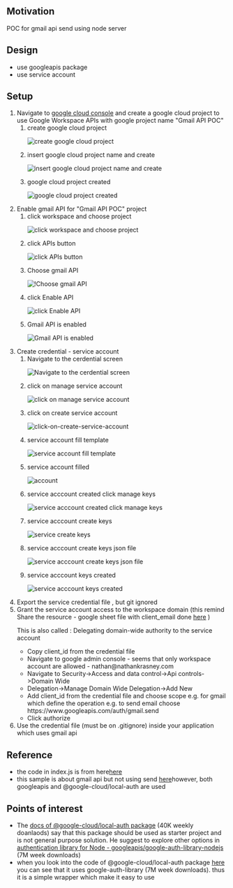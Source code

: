 <h2>Motivation</h2>
POC for gmail api send using node server

<h2>Design</h2>
<ul>
<li>use googleapis package</li>
<li>use service account</li>
</ul>

<h2>Setup</h2>
<ol>
<li>Navigate to <a href='https://console.cloud.google.com/workspace-api'>google cloud console</a> and create a google cloud project to use Google Workspace APIs with google project name "Gmail API POC"

<ol>
<li>create google cloud project

![create google cloud project](./figs/1-create-google-cloud-project.png)
</li>

<li>insert google cloud project name and create

![insert google cloud project name and create](./figs/2-google-cloud-project-insert-name-and-create.png)
</li>

<li>google cloud project created

![google cloud project created](./figs/3-google-cloud-project-created.png)
</li>
</ol>

</li>
<li>Enable gmail API for "Gmail API POC" project
<ol>
<li>click workspace and choose project

![click workspace and choose project](./figs/4-click-workspace-and-choose-project.png)

</li>

<li>click APIs button

 ![click APIs button](./figs/5-click-api-button.png)

</li>

<li>Choose gmail API

 ![!Choose gmail API](./figs/6-choose-gmail-api.png)

</li>

<li>click Enable API

![click Enable API](./figs/7-click-enable-api.png)

</li>

<li>Gmail API is enabled

![Gmail API is enabled](./figs/8-gmail-api-is-enabled.png)

</li>

</ol>
</li>
<li>Create credential - service account

<ol>
<li>Navigate to the cerdential screen

![Navigate to the cerdential screen](./figs/9-service-acccount-navigate-to-credentials.png)

</li>

<li>click on manage service account

![click on manage service account](./figs/10-service-acccount-click-on-manage-service-account.png)

</li>

<li>click on create service account

![click-on-create-service-account](./figs/11-service-acccount-click-on-create-service-account.png)
</li>

<li>service account fill template

![service account fill template](./figs/12-service-acccount-fill-form.png)

</li>

<li>service account filled

![account](./figs/13-service-acccount-filled.png)

</li>

<li>service acccount created click manage keys

![service acccount created click manage keys](./figs/14-service-acccount-created-click-manage-keys.png)

</li>

<li>service acccount create keys

![service create keys](./figs/15-service-acccount-created-keys.png)

</li>

<li>service acccount create keys json file

![service acccount create keys json file](./figs/16-service-acccount-created-keys-json-file.png)

</li>

<li>service acccount keys created

![service acccount keys created](./figs/17-service-acccount-created-keys-json-file-created.png)

</li>

</ol>


</li>
<li>Export the service credential file , but git ignored</li>
<li>Grant the service account access to the workspace domain (this remind Share the resource - google sheet file with client_email done <a href='https://github.com/NathanKr/google-sheets-api-playground'>here</a> )

This is also called : Delegating domain-wide authority to the service account
<ul>
<li>Copy client_id from the credential file</li>
<li>Navigate to google admin console - seems that only workspace account are allowed - nathan@nathankrasney.com</li>
<li>Navigate to Security->Access and data control->Api controls->Domain Wide </li><li>Delegation->Manage Domain Wide Delegation->Add New</li>
<li>Add client_id from the credential file and choose scope e.g. for gmail which define the operation e.g. to send email choose https://www.googleapis.com/auth/gmail.send</li>
<li>Click authorize</li>
</ul>

</li>
<li>Use the credential file (must be on .gitignore) inside your application which uses gmail api</li>
</ol>


<h2>Reference</h2>
<ul>
<li>the code in index.js is from here<a href='https://github.com/googleapis/google-api-nodejs-client/blob/main/samples/gmail/send.js'>here</a>
</li>
<li>this sample is about gmail api but not using send <a href='https://developers.google.com/gmail/api/quickstart/nodejs'>here</a>however, both googleapis and @google-cloud/local-auth are used</li>
</ul>


<h2>Points of interest</h2>
<ul>
<li>The <a href='https://www.npmjs.com/package/@google-cloud/local-auth'>docs of @google-cloud/local-auth package</a> (40K weekly doanlaods) say that this package should be used as starter project and is not general purpose solution. He suggest to explore other options in <a href='https://github.com/googleapis/google-auth-library-nodejs'> authentication library for Node - googleapis/google-auth-library-nodejs</a> (7M week downloads)</li>
<li>when you look into the code of @google-cloud/local-auth package <a href='https://www.npmjs.com/package/@google-cloud/local-auth?activeTab=explore'>here</a> you can see that it uses google-auth-library (7M week downloads). thus it is a simple wrapper which make it easy to use</li>
</ul>